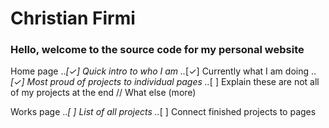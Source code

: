 

[logo]: https://github.com/cfirmi/cfportfolio/blob/master/christians-website/frontend/static/PersonalLogo.svg "Logo"

# Christian Firmi


### Hello, welcome to the source code for my personal website

Home page 
    ..*[✓] Quick intro to who I am
    ..*[✓] Currently what I am doing
    ..*[✓] Most proud of projects to individual pages
    ..*[  ] Explain these are not all of my projects at the end // What else (more)

Works page
   ..*[  ] List of all projects
   ..*[  ] Connect finished projects to pages
